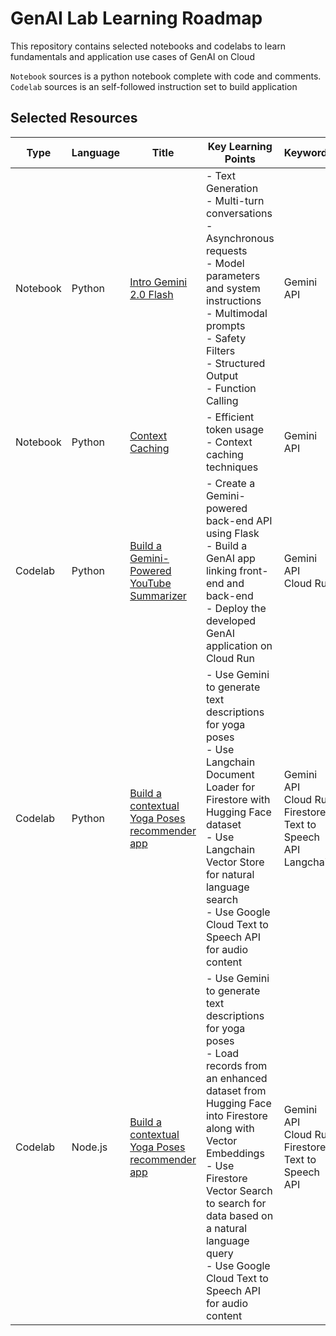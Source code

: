 # GenAI Lab Learning Roadmap
This repository contains selected notebooks and codelabs to learn fundamentals and application use cases of GenAI on Cloud

`Notebook` sources is a python notebook complete with code and comments. `Codelab` sources is an self-followed instruction set to build application

## Selected Resources

| Type | Language | Title | Key Learning Points | Keywords |
|---|---|---|---|---|
| Notebook | Python | [Intro Gemini 2.0 Flash](https://github.com/GoogleCloudPlatform/generative-ai/blob/main/gemini/getting-started/intro_gemini_2_0_flash.ipynb) | - Text Generation<br>- Multi-turn conversations<br>- Asynchronous requests<br>- Model parameters and system instructions<br>- Multimodal prompts<br>- Safety Filters<br>- Structured Output<br>- Function Calling | Gemini API |
| Notebook | Python | [Context Caching](https://github.com/GoogleCloudPlatform/generative-ai/blob/main/gemini/context-caching/intro_context_caching.ipynb) | - Efficient token usage<br>- Context caching techniques | Gemini API |
| Codelab | Python | [Build a Gemini-Powered YouTube Summarizer](https://codelabs.developers.google.com/devsite/codelabs/build-youtube-summarizer) | - Create a Gemini-powered back-end API using Flask<br>- Build a GenAI app linking front-end and back-end<br>- Deploy the developed GenAI application on Cloud Run | Gemini API<br>Cloud Run|
| Codelab | Python | [Build a contextual Yoga Poses recommender app](https://codelabs.developers.google.com/yoga-pose-firestore-vectorsearch-python) | - Use Gemini to generate text descriptions for yoga poses<br>- Use Langchain Document Loader for Firestore with Hugging Face dataset<br>- Use Langchain Vector Store for natural language search<br>- Use Google Cloud Text to Speech API for audio content | Gemini API<br>Cloud Run<br>Firestore<br>Text to Speech API<br>Langchain|
| Codelab | Node.js | [Build a contextual Yoga Poses recommender app](https://codelabs.developers.google.com/yoga-pose-firestore-vectorsearch-nodejs) | - Use Gemini to generate text descriptions for yoga poses<br>- Load records from an enhanced dataset from Hugging Face into Firestore along with Vector Embeddings<br>- Use Firestore Vector Search to search for data based on a natural language query<br>- Use Google Cloud Text to Speech API for audio content | Gemini API<br>Cloud Run<br>Firestore<br>Text to Speech API|